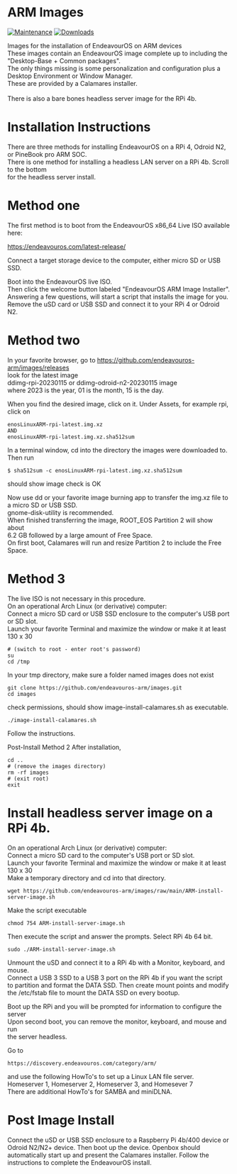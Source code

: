 # ARM Images
 
 [![Maintenance](https://img.shields.io/maintenance/yes/2023.svg)]() [![Downloads](https://img.shields.io/github/downloads/endeavouros-arm/images/total)]()
 
Images for the installation of EndeavourOS on ARM devices <br />
These images contain an EndeavourOS image complete up to including the "Desktop-Base + Common packages". <br />
The only things missing is some personalization and configuration plus a Desktop Environment or Window Manager. <br />
These are provided by a Calamares installer. <br /> <br />
There is also a bare bones headless server image for the RPi 4b.

# Installation Instructions

There are three methods for installing EndeavourOS on a RPi 4, Odroid N2, or PineBook pro ARM SOC. <br />
There is one method for installing a headless LAN server on a RPi 4b. Scroll to the bottom <br />
for the headless server install.

# Method one

The first method is to boot from the EndeavourOS x86_64 Live ISO available here:

https://endeavouros.com/latest-release/

Connect a target storage device to the computer, either micro SD or USB SSD. <br />

Boot into the EndeavourOS live ISO. <br />
Then click the welcome button labeled "EndeavourOS ARM Image Installer". <br />
Answering a few questions, will start a script that installs the image for you. <br />
Remove the uSD card or USB SSD and connect it to your RPi 4 or Odroid N2.

# Method two

In your favorite browser, go to https://github.com/endeavouros-arm/images/releases <br />
look for the latest image <br />
ddimg-rpi-20230115 or ddimg-odroid-n2-20230115 image <br />
where 2023 is the year, 01 is the month, 15 is the day.

When you find the desired image, click on it.
Under Assets, for example rpi, click on <br /> 
```
enosLinuxARM-rpi-latest.img.xz 
AND
enosLinuxARM-rpi-latest.img.xz.sha512sum
```
In a terminal window, cd into the directory the images were downloaded to.
Then run <br />
```
$ sha512sum -c enosLinuxARM-rpi-latest.img.xz.sha512sum
```
should show image check is OK

Now use dd or your favorite image burning app to transfer the img.xz file
to a micro SD or USB SSD. <br />
gnome-disk-utility is recommended.  <br />
When finished transferring the image, ROOT_EOS Partition 2 will show about <br />
6.2 GB followed by a large amount of Free Space. <br />
On first boot, Calamares will run and resize Partition 2 to include the Free Space.

# Method 3

The live ISO is not necessary in this procedure. <br />
On an operational Arch Linux (or derivative) computer: <br />
Connect a micro SD card or USB SSD enclosure to the computer's USB port or SD slot. <br />
Launch your favorite Terminal and maximize the window or make it at least 130 x 30
``` 
# (switch to root - enter root's password)
su      
cd /tmp
```
In your tmp directory, make sure a folder named images does not exist
```
git clone https://github.com/endeavouros-arm/images.git
cd images
```
check permissions, should show image-install-calamares.sh as executable.
```
./image-install-calamares.sh
```
Follow the instructions.

Post-Install Method 2
After installation,
```
cd ..
# (remove the images directory)
rm -rf images  
# (exit root)
exit           
```
# Install headless server image on a RPi 4b.

On an operational Arch Linux (or derivative) computer: <br />
Connect a micro SD card to the computer's USB port or SD slot. <br />
Launch your favorite Terminal and maximize the window or make it at least 130 x 30 <br />
Make a temporary directory and cd into that directory.
```
wget https://github.com/endeavouros-arm/images/raw/main/ARM-install-server-image.sh
```
Make the script executable
```
chmod 754 ARM-install-server-image.sh
```
Then execute the script and answer the prompts. Select RPi 4b 64 bit.
```
sudo ./ARM-install-server-image.sh
```
Unmount the uSD and connect it to a RPi 4b with a Monitor, keyboard, and mouse. <br />
Connect a USB 3 SSD to a USB 3 port on the RPi 4b if you want the script <br />
to partition and format the DATA SSD. Then create mount points and modify <br />
the /etc/fstab file to mount the DATA SSD on every bootup. <br />

Boot up the RPi and you will be prompted for information to configure the server <br />
Upon second boot, you can remove the monitor, keyboard, and mouse and run <br />
the server headless.

Go to 
```
https://discovery.endeavouros.com/category/arm/
```
and use the following HowTo's to set up a Linux LAN file server. <br />
Homeserver 1, Homeserver 2, Homeserver 3, and Homesever 7 <br />
There are additional HowTo's for SAMBA and miniDLNA.

# Post Image Install

Connect the uSD or USB SSD enclosure to a Raspberry Pi 4b/400 device or Odroid N2/N2+ device.
Then boot up the device.
Openbox should automatically start up and present the Calamares installer.
Follow the instructions to complete the EndeavourOS install.
